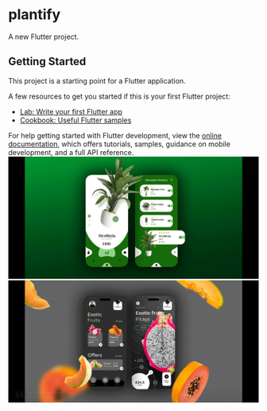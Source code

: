 # plantify

A new Flutter project.

## Getting Started

This project is a starting point for a Flutter application.

A few resources to get you started if this is your first Flutter project:

- [Lab: Write your first Flutter app](https://docs.flutter.dev/get-started/codelab)
- [Cookbook: Useful Flutter samples](https://docs.flutter.dev/cookbook)

For help getting started with Flutter development, view the
[online documentation](https://docs.flutter.dev/), which offers tutorials,
samples, guidance on mobile development, and a full API reference.
![Leaf Icon](https://github.com/mohamedqandill/Plantify/blob/master/assets/images/Screenshot_18-6-2025_182055_www.behance.net.jpeg?raw=true)
![Leaf Icon](https://github.com/mohamedqandill/Plantify/blob/master/assets/images/Screenshot_19-6-2025_154651_www.behance.net.jpeg?raw=true)